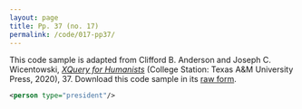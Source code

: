 ```yaml
---
layout: page
title: Pp. 37 (no. 17)
permalink: /code/017-pp37/
---
```


This code sample is adapted from Clifford B. Anderson and Joseph C. Wicentowski, 
[_XQuery for Humanists_](/) (College Station: Texas A&M University Press, 2020), 37. 
Download this code sample in its [raw form](/code/017-pp37/017-pp37.xml).

```xml
<person type="president"/>
```  
